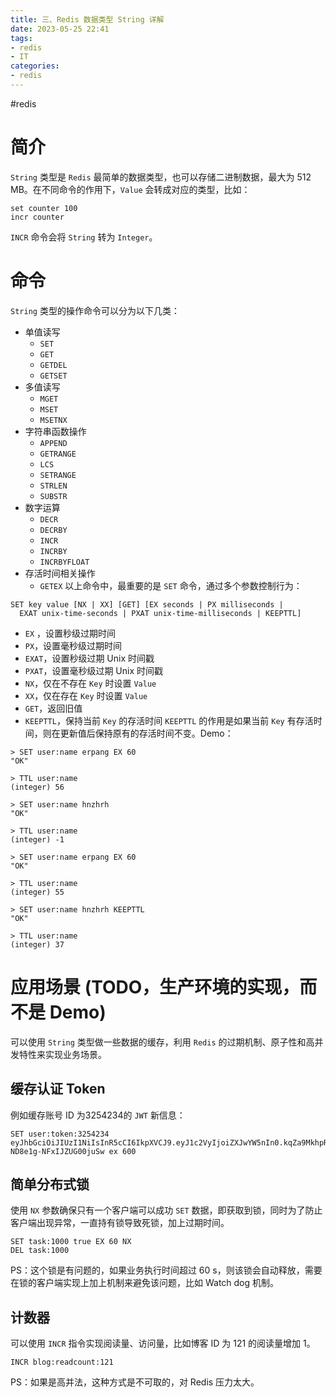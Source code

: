```yaml
---
title: 三、Redis 数据类型 String 详解
date: 2023-05-25 22:41
tags:
- redis
- IT
categories:
- redis
---
```

#redis

# 简介
`String` 类型是 `Redis` 最简单的数据类型，也可以存储二进制数据，最大为 512 MB。在不同命令的作用下，`Value` 会转成对应的类型，比如：
```shell
set counter 100
incr counter
```
`INCR` 命令会将 `String` 转为 `Integer`。

# 命令
`String` 类型的操作命令可以分为以下几类：
* 单值读写
	* `SET`
	* `GET`
	* `GETDEL`
	* `GETSET`
* 多值读写
	* `MGET`
	* `MSET`
	* `MSETNX`
* 字符串函数操作
	* `APPEND`
	* `GETRANGE`
	* `LCS`
	* `SETRANGE`
	* `STRLEN`
	* `SUBSTR`
* 数字运算
	* `DECR`
	* `DECRBY`
	* `INCR`
	* `INCRBY`
	* `INCRBYFLOAT`
* 存活时间相关操作
	* `GETEX`
以上命令中，最重要的是 `SET` 命令，通过多个参数控制行为：
```shell
SET key value [NX | XX] [GET] [EX seconds | PX milliseconds |
  EXAT unix-time-seconds | PXAT unix-time-milliseconds | KEEPTTL]
```
* `EX` ，设置秒级过期时间
* `PX`，设置毫秒级过期时间
* `EXAT`，设置秒级过期 Unix 时间戳
* `PXAT`，设置毫秒级过期 Unix 时间戳
* `NX`，仅在不存在 `Key` 时设置 `Value`
* `XX`，仅在存在 `Key` 时设置 `Value`
* `GET`，返回旧值
* `KEEPTTL`，保持当前 `Key` 的存活时间
`KEEPTTL` 的作用是如果当前 `Key` 有存活时间，则在更新值后保持原有的存活时间不变。Demo：
```shell
> SET user:name erpang EX 60
"OK"

> TTL user:name
(integer) 56

> SET user:name hnzhrh
"OK"

> TTL user:name
(integer) -1

> SET user:name erpang EX 60
"OK"

> TTL user:name
(integer) 55

> SET user:name hnzhrh KEEPTTL
"OK"

> TTL user:name
(integer) 37

```
# 应用场景 (TODO，生产环境的实现，而不是 Demo)
可以使用 `String` 类型做一些数据的缓存，利用 `Redis` 的过期机制、原子性和高并发特性来实现业务场景。
## 缓存认证 Token
例如缓存账号 ID 为3254234的 `JWT` 新信息：
```shell
SET user:token:3254234 eyJhbGciOiJIUzI1NiIsInR5cCI6IkpXVCJ9.eyJ1c2VyIjoiZXJwYW5nIn0.kqZa9MkhpRYtZJA9NSkHn-ND8e1g-NFxIJZUG00juSw ex 600
```

## 简单分布式锁
使用 `NX` 参数确保只有一个客户端可以成功 `SET` 数据，即获取到锁，同时为了防止客户端出现异常，一直持有锁导致死锁，加上过期时间。
```shell
SET task:1000 true EX 60 NX
DEL task:1000
```
PS：这个锁是有问题的，如果业务执行时间超过 60 s，则该锁会自动释放，需要在锁的客户端实现上加上机制来避免该问题，比如 Watch dog 机制。
## 计数器
可以使用 `INCR` 指令实现阅读量、访问量，比如博客 ID 为 121 的阅读量增加 1。
```shell
INCR blog:readcount:121
```
PS：如果是高并法，这种方式是不可取的，对 Redis 压力太大。


